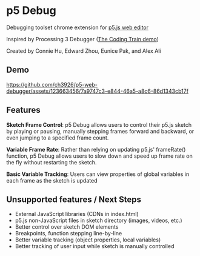 # p5 Debug

Debugging toolset chrome extension for [p5.js web editor](https://editor.p5js.org/)    

Inspired by Processing 3 Debugger ([The Coding Train demo](https://www.youtube.com/watch?v=03WXKb422w0))    

Created by Connie Hu, Edward Zhou, Eunice Pak, and Alex Ali   
   
## Demo

https://github.com/ch3926/p5-web-debugger/assets/123663456/7a9747c3-e844-46a5-a8c6-86d1343cb17f

## Features

**Sketch Frame Control**: p5 Debug allows users to control their p5.js sketch by playing or pausing, manually stepping frames forward and backward, or even jumping to a specified frame count.   

**Variable Frame Rate**: Rather than relying on updating p5.js' frameRate() function, p5 Debug allows users to slow down and speed up frame rate on the fly without restarting the sketch.    

**Basic Variable Tracking**: Users can view properties of global variables in each frame as the sketch is updated

## Unsupported features / Next Steps
- External JavaScript libraries (CDNs in index.html)
- p5.js non-JavaScript files in sketch directory (images, videos, etc.)
- Better control over sketch DOM elements
- Breakpoints, function stepping line-by-line
- Better variable tracking (object properties, local variables)
- Better tracking of user input while sketch is manually controlled
